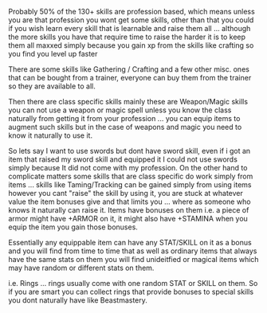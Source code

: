 Probably 50% of the 130+ skills are profession based, which means unless you are that profession you wont get some skills, other than that you could if you wish learn every skill that is learnable and raise them all ... although the more skills you have that require time to raise the harder it is to keep them all maxxed simply because you gain xp from the skills like crafting so you find you level up faster

There are some skills like Gathering / Crafting and a few other misc. ones that can be bought from a trainer, everyone can buy them from the trainer so they are available to all.

Then there are class specific skills mainly these are Weapon/Magic skills you can not use a weapon or magic spell unless you know the class naturally from getting it from your profession ... you can equip items to augment such skills but in the case of weapons and magic you need to know it naturally to use it.

So lets say I want to use swords but dont have sword skill, even if i got an item that raised my sword skill and equipped it I could not use swords simply because It did not come with my profession. On the other hand to complicate matters some skills that are class specific do work simply from items ... skills like Taming/Tracking can be gained simply from using items however you cant "raise" the skill by using it, you are stuck at whatever value the item bonuses give and that limits you ... where as someone who knows it naturally can raise it. Items have bonuses on them i.e. a piece of armor might have +ARMOR on it, it might also have +STAMINA when you equip the item you gain those bonuses.  

Essentially any equippable item can have any STAT/SKILL on it as a bonus and you will find from time to time that as well as ordinary items that always have the same stats on them you will find unideitfied or magical items which may have random or different stats on them.

i.e. Rings ... rings usually come with one random STAT or SKILL on them. So if you are smart you can collect rings that provide bonuses to special skills you dont naturally have like Beastmastery.
